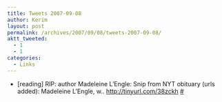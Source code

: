 ```yaml
---
title: Tweets 2007-09-08
author: Kerim
layout: post
permalink: /archives/2007/09/08/tweets-2007-09-08/
aktt_tweeted:
  - 1
  - 1
categories:
  - Links
---
```

  * [reading] RIP: author Madeleine L’Engle: Snip from NYT obituary (urls added): Madeleine L’Engle, w.. <a href="http://tinyurl.com/38zckh" onclick="_gaq.push(['_trackEvent', 'outbound-article', 'http://tinyurl.com/38zckh', 'http://tinyurl.com/38zckh']);"  rel="nofollow">http://tinyurl.com/38zckh</a> <a href="http://twitter.com/kerim/statuses/254075492" onclick="_gaq.push(['_trackEvent', 'outbound-article', 'http://twitter.com/kerim/statuses/254075492', '#']);" >#</a>

